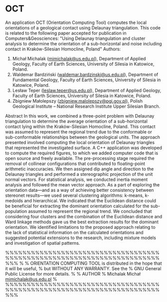 # OCT
An application OCT (Orientation Computing Tool) computes the local orientations of a geological contact using Delaunay triangulation. This code is related to the following paper accepted for publication in Computers&Geosciences:
"Using Delaunay triangulation and cluster analysis to determine the orientation of a sub-horizontal and noise including contact in Kraków-Silesian Homocline, Poland"
Authors: 
1. Michał Michalak (mimichalak@us.edu.pl), Department of Applied Geology, Faculty of Earth Sciences, University of Silesia in Katowice, Poland.
2. Waldemar Bardziński (waldemar.bardzinski@us.edu.pl), Department of Fundamental Geology, Faculty of Earth Sciences, University of Silesia in Katowice, Poland.
3. Lesław Teper (leslaw.teper@us.edu.pl), Department of Applied Geology, Faculty of Earth Sciences, University of Silesia in Katowice, Poland.
4. Zbigniew Małolepszy (zbigniew.malolepszy@pgi.gov.pl), Polish Geological Institute – National Research Institute Upper Silesian Branch.

Abstract
In this work, we combined a three-point problem with Delaunay triangulation to determine the average orientation of a sub-horizontal contact lying within the Kraków-Silesian Homocline, Poland. This contact was assumed to represent the regional trend due to the conformable or sub-conformable relationships between the geological units. The approach presented involved computing the local orientation of Delaunay triangles that represented the investigated surface. A C++ application was developed to compute the required figures, to which we added computer code that is open source and freely available. The pre-processing stage required the removal of collinear configurations that contributed to floating-point arithmetic inaccuracies. We then assigned dip angle and direction to the Delaunay triangles and performed a stereographic projection of the unit normal vectors. For statistical analysis, we conducted inertia moment analysis and followed the mean vector approach. As a part of exploring the orientation data—and as a way of achieving better consistency between stereonet results—we used several clustering algorithms: k-means, k-medoids and hierarchical. We indicated that the Euclidean distance could be beneficial for extracting the dominant orientation calculated for the sub-population assumed to represent the regional trend. We concluded that considering four clusters and the combination of the Euclidean distance and Ward linkage methods gave us the best extraction results for the dominant orientation. We identified limitations to the proposed approach relating to the lack of statistical information on the calculated orientations and suggested potential extensions to the research, including mixture models and investigation of spatial patterns.




%%%%%%%%%%%%%%%%%%%%%%%%%%%%%%%%%%%%%%%%%%%%%%%%%%%%%%%%%%%%%%%%%%%%%%%%%%%
%
%   ORIENTATION COMPUTING TOOL is distributed in the hope that it will be useful,
%   but WITHOUT ANY WARRANTY.  See the
%   GNU General Public License for more details.
%
% AUTHOR
%   Michalak Michał  mimichalak@us.edu.pl
%
%%%%%%%%%%%%%%%%%%%%%%%%%%%%%%%%%%%%%%%%%%%%%%%%%%%%%%%%%%%%%%%%%%%%%%%%%%%

